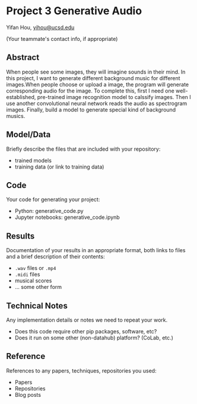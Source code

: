 # Project 3 Generative Audio

Yifan Hou, yihou@ucsd.edu

(Your teammate's contact info, if appropriate)

## Abstract

When people see some images, they will imagine sounds in their mind. In this project, I want to generate different background music for different images.When people choose or upload a image, the program will generate corresponding audio for the image. To complete this, first I need one well-established, pre-trained image recognition model to calssify images. Then I use another convolutional neural network reads the audio as spectrogram images. Finally, build a model to generate special kind of background musics.



## Model/Data

Briefly describe the files that are included with your repository:
- trained models
- training data (or link to training data)

## Code

Your code for generating your project:
- Python: generative_code.py
- Jupyter notebooks: generative_code.ipynb

## Results

Documentation of your results in an appropriate format, both links to files and a brief description of their contents:
- `.wav` files or `.mp4`
- `.midi` files
- musical scores
- ... some other form

## Technical Notes

Any implementation details or notes we need to repeat your work. 
- Does this code require other pip packages, software, etc?
- Does it run on some other (non-datahub) platform? (CoLab, etc.)

## Reference

References to any papers, techniques, repositories you used:
- Papers
- Repositories
- Blog posts
